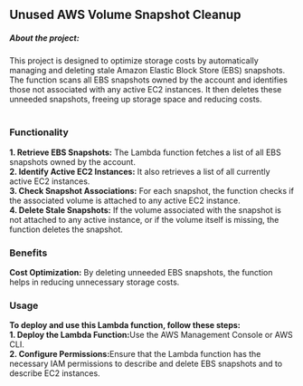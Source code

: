 <h2><b>Unused AWS Volume Snapshot Cleanup</b></h2>
<h5>About the project:</h5>
This project is designed to optimize storage costs by automatically managing and deleting stale Amazon Elastic Block Store (EBS) snapshots. The function scans all EBS snapshots owned by the account and identifies those not associated with any active EC2 instances. It then deletes these unneeded snapshots, freeing up storage space and reducing costs.<br>
<br>
<h3>Functionality</h3>
<b>1.	Retrieve EBS Snapshots:</b>
The Lambda function fetches a list of all EBS snapshots owned by the account.<br>
<b>2.	Identify Active EC2 Instances:</b>
	It also retrieves a list of all currently active EC2 instances.
<br><b>3.	Check Snapshot Associations:</b>
	For each snapshot, the function checks if the associated volume is attached to any active EC2 instance.
<br><b>4.	Delete Stale Snapshots:</b>
	If the volume associated with the snapshot is not attached to any active instance, or if the volume itself is missing, the function deletes the snapshot.
<h3>Benefits</h3>
	<b>Cost Optimization:</b> By deleting unneeded EBS snapshots, the function helps in reducing unnecessary storage costs.
<h3>Usage</h3>
<b>To deploy and use this Lambda function, follow these steps:</b><br>
<b>1.	Deploy the Lambda Function:</b>Use the AWS Management Console or AWS CLI.<br>
<b>2.	Configure Permissions:</b>Ensure that the Lambda function has the necessary IAM permissions to describe and delete EBS snapshots and to describe EC2 instances.<br>

